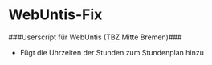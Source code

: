 # WebUntis-Fix
###Userscript für WebUntis (TBZ Mitte Bremen)###

* Fügt die Uhrzeiten der Stunden zum Stundenplan hinzu


